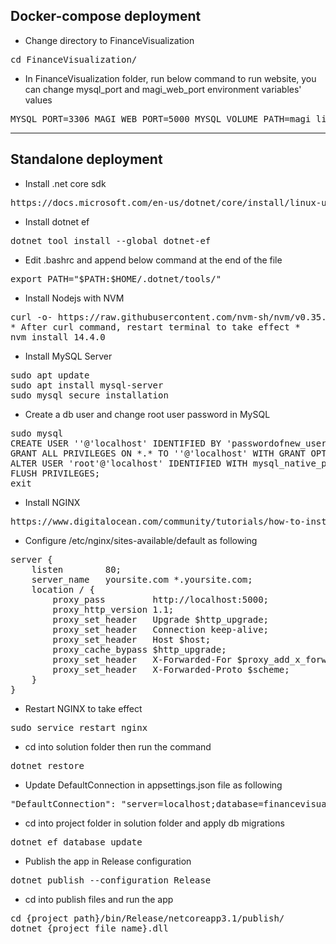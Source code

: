 ﻿## Docker-compose deployment
* Change directory to FinanceVisualization
<pre>cd FinanceVisualization/</pre>
* In FinanceVisualization folder, run below command to run website,
you can change mysql_port and magi_web_port environment variables' values
<pre>MYSQL_PORT=3306 MAGI_WEB_PORT=5000 MYSQL_VOLUME_PATH=magi_live docker-compose up -d</pre>
<hr>

## Standalone deployment
* Install .net core sdk
<pre>
https://docs.microsoft.com/en-us/dotnet/core/install/linux-ubuntu#1804
</pre>

* Install dotnet ef
<pre>dotnet tool install --global dotnet-ef</pre>

* Edit .bashrc and append below command at the end of the file
<pre>export PATH="$PATH:$HOME/.dotnet/tools/"</pre>

* Install Nodejs with NVM
<pre>
curl -o- https://raw.githubusercontent.com/nvm-sh/nvm/v0.35.3/install.sh | bash
* After curl command, restart terminal to take effect *
nvm install 14.4.0
</pre>

* Install MySQL Server
<pre>sudo apt update
sudo apt install mysql-server
sudo mysql_secure_installation</pre>

* Create a db user and change root user password in MySQL
<pre>sudo mysql
CREATE USER '<new_username>'@'localhost' IDENTIFIED BY 'passwordofnew_username';
GRANT ALL PRIVILEGES ON *.* TO '<new_username>'@'localhost' WITH GRANT OPTION;
ALTER USER 'root'@'localhost' IDENTIFIED WITH mysql_native_password BY 'passwordofroot';
FLUSH PRIVILEGES;
exit</pre>

* Install NGINX
<pre>https://www.digitalocean.com/community/tutorials/how-to-install-nginx-on-ubuntu-18-04</pre>

* Configure /etc/nginx/sites-available/default as following
<pre>server {
    listen        80;
    server_name   yoursite.com *.yoursite.com;
    location / {
        proxy_pass         http://localhost:5000;
        proxy_http_version 1.1;
        proxy_set_header   Upgrade $http_upgrade;
        proxy_set_header   Connection keep-alive;
        proxy_set_header   Host $host;
        proxy_cache_bypass $http_upgrade;
        proxy_set_header   X-Forwarded-For $proxy_add_x_forwarded_for;
        proxy_set_header   X-Forwarded-Proto $scheme;
    }
}</pre>

* Restart NGINX to take effect
<pre>sudo service restart nginx</pre>

* cd into solution folder then run the command
<pre>dotnet restore</pre>

* Update DefaultConnection in appsettings.json file as following
<pre>"DefaultConnection": "server=localhost;database=financevisualization;uid=<new_username>;pwd=passwordofnew_username;"</pre>

* cd into project folder in solution folder and apply db migrations
<pre>dotnet ef database update</pre>

* Publish the app in Release configuration
<pre>dotnet publish --configuration Release</pre>

* cd into publish files and run the app
<pre>
cd {project path}/bin/Release/netcoreapp3.1/publish/
dotnet {project file name}.dll
</pre>

